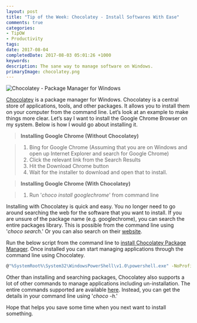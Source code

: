 ```yaml
---
layout: post
title: "Tip of the Week: Chocolatey - Install Softwares With Ease"
comments: true
categories: 
- TipOW
- Productivity
tags: 
date: 2017-08-04
completedDate: 2017-08-03 05:01:26 +1000
keywords: 
description: The sane way to manage software on Windows.
primaryImage: chocolatey.png
---
```

<img src="/images/chocolatey.png" alt="Chocolatey - Package Manager for Windows" class="center" >

[Chocolatey](https://chocolatey.org/) is a package manager for Windows. Chocolatey is a central store of applications, tools, and other packages. It allows you to install them on your computer from the command line. Let’s look at an example to make things more clear. Let’s say I want to install the Google Chrome Browser on my system. Below is how I would go about installing it.

> **Installing Google Chrome (Without Chocolatey)**

> 1. Bing for Google Chrome (Assuming that you are on Windows and open up Internet Explorer and search for Google Chrome)
> 2. Click the relevant link from the Search Results
> 3. Hit the Download Chrome button
> 4. Wait for the installer to download and open that to install.

> **Installing Google Chrome (With Chocolatey)**

> 1. Run '*choco install googlechrome*' from command line

Installing with Chocolatey is quick and easy. You no longer need to go around searching the web for the software that you want to install. If you are unsure of the package name (e.g. googlechrome), you can search the entire packages library. This is possible from the command line using '*choco search*.' Or you can also search on their [website](https://chocolatey.org/packages).

Run the below script from the command line to [install Chocolatey Package Manager](https://chocolatey.org/install). Once installed you can start managing applications through the command line using Chocolatey.

``` bash
@"%SystemRoot%\System32\WindowsPowerShell\v1.0\powershell.exe" -NoProfile -ExecutionPolicy Bypass -Command "iex ((New-Object System.Net.WebClient).DownloadString('https://chocolatey.org/install.ps1'))" && SET "PATH=%PATH%;%ALLUSERSPROFILE%\chocolatey\bin"
```

Other than installing and searching packages, Chocolatey also supports a lot of other commands to manage applications including un-installation. The entire commands supported are available [here](https://chocolatey.org/docs/commandslist). Instead, you can get the details in your command line using '*choco -h*.'

Hope that helps you save some time when you next want to install something.